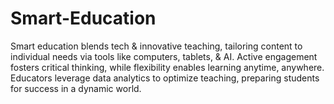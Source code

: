 # Smart-Education
Smart education blends tech &amp; innovative teaching, tailoring content to individual needs via tools like computers, tablets, &amp; AI. Active engagement fosters critical thinking, while flexibility enables learning anytime, anywhere. Educators leverage data analytics to optimize teaching, preparing students for success in a dynamic world.
